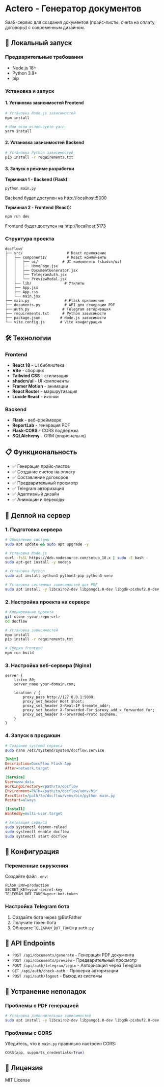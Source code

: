 # Actero - Генератор документов

SaaS-сервис для создания документов (прайс-листы, счета на оплату, договоры) с современным дизайном.

## 🚀 Локальный запуск

### Предварительные требования

- Node.js 18+
- Python 3.8+
- pip

### Установка и запуск

#### 1. Установка зависимостей Frontend

```bash
# Установка Node.js зависимостей
npm install

# Или если используете yarn
yarn install
```

#### 2. Установка зависимостей Backend

```bash
# Установка Python зависимостей
pip install -r requirements.txt
```

#### 3. Запуск в режиме разработки

**Терминал 1 - Backend (Flask):**

```bash
python main.py
```

Backend будет доступен на http://localhost:5000

**Терминал 2 - Frontend (React):**

```bash
npm run dev
```

Frontend будет доступен на http://localhost:5173

### Структура проекта

```
docflow/
├── src/                    # React приложение
│   ├── components/         # React компоненты
│   │   ├── ui/           # UI компоненты (shadcn/ui)
│   │   ├── HomePage.jsx
│   │   ├── DocumentGenerator.jsx
│   │   ├── TelegramAuth.jsx
│   │   └── PreviewModal.jsx
│   ├── lib/               # Утилиты
│   ├── App.jsx
│   ├── App.css
│   └── main.jsx
├── main.py                # Flask приложение
├── documents.py           # API для генерации PDF
├── auth.py               # Telegram авторизация
├── requirements.txt      # Python зависимости
├── package.json         # Node.js зависимости
└── vite.config.js       # Vite конфигурация
```

## 🛠 Технологии

### Frontend

- **React 18** - UI библиотека
- **Vite** - сборщик
- **Tailwind CSS** - стилизация
- **shadcn/ui** - UI компоненты
- **Framer Motion** - анимации
- **React Router** - маршрутизация
- **Lucide React** - иконки

### Backend

- **Flask** - веб-фреймворк
- **ReportLab** - генерация PDF
- **Flask-CORS** - CORS поддержка
- **SQLAlchemy** - ORM (опционально)

## 📋 Функциональность

- ✅ Генерация прайс-листов
- ✅ Создание счетов на оплату
- ✅ Составление договоров
- ✅ Предварительный просмотр
- ✅ Telegram авторизация
- ✅ Адаптивный дизайн
- ✅ Анимации и переходы

## 🚀 Деплой на сервер

### 1. Подготовка сервера

```bash
# Обновление системы
sudo apt update && sudo apt upgrade -y

# Установка Node.js
curl -fsSL https://deb.nodesource.com/setup_18.x | sudo -E bash -
sudo apt-get install -y nodejs

# Установка Python
sudo apt install python3 python3-pip python3-venv

# Установка системных зависимостей для PDF
sudo apt install -y libcairo2-dev libpango1.0-dev libgdk-pixbuf2.0-dev libffi-dev shared-mime-info
```

### 2. Настройка проекта на сервере

```bash
# Клонирование проекта
git clone <your-repo-url>
cd docflow

# Установка зависимостей
npm install
pip install -r requirements.txt

# Сборка frontend
npm run build
```

### 3. Настройка веб-сервера (Nginx)

```nginx
server {
    listen 80;
    server_name your-domain.com;

    location / {
        proxy_pass http://127.0.0.1:5000;
        proxy_set_header Host $host;
        proxy_set_header X-Real-IP $remote_addr;
        proxy_set_header X-Forwarded-For $proxy_add_x_forwarded_for;
        proxy_set_header X-Forwarded-Proto $scheme;
    }
}
```

### 4. Запуск в продакшн

```bash
# Создание systemd сервиса
sudo nano /etc/systemd/system/docflow.service
```

```ini
[Unit]
Description=DocuFlow Flask App
After=network.target

[Service]
User=www-data
WorkingDirectory=/path/to/docflow
Environment=PATH=/path/to/docflow/venv/bin
ExecStart=/path/to/docflow/venv/bin/python main.py
Restart=always

[Install]
WantedBy=multi-user.target
```

```bash
# Активация сервиса
sudo systemctl daemon-reload
sudo systemctl enable docflow
sudo systemctl start docflow
```

## 🔧 Конфигурация

### Переменные окружения

Создайте файл `.env`:

```env
FLASK_ENV=production
SECRET_KEY=your-secret-key
TELEGRAM_BOT_TOKEN=your-bot-token
```

### Настройка Telegram бота

1. Создайте бота через @BotFather
2. Получите токен бота
3. Обновите `TELEGRAM_BOT_TOKEN` в `auth.py`

## 📝 API Endpoints

- `POST /api/documents/generate` - Генерация PDF документа
- `POST /api/documents/preview` - Предварительный просмотр
- `POST /api/auth/telegram/login` - Авторизация через Telegram
- `GET /api/auth/check-auth` - Проверка авторизации
- `POST /api/auth/logout` - Выход из системы

## 🐛 Устранение неполадок

### Проблемы с PDF генерацией

```bash
# Установка дополнительных зависимостей
sudo apt install -y libcairo2-dev libpango1.0-dev libgdk-pixbuf2.0-dev
```

### Проблемы с CORS

Убедитесь, что в `main.py` правильно настроен CORS:

```python
CORS(app, supports_credentials=True)
```

## 📄 Лицензия

MIT License
